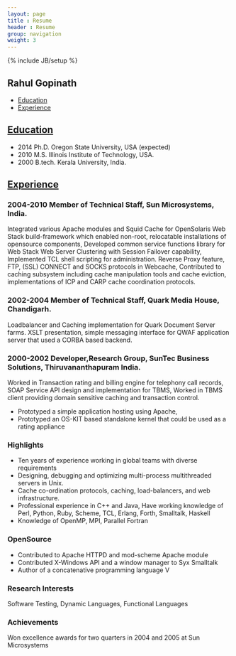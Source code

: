 ```yaml
---
layout: page
title : Resume
header : Resume
group: navigation
weight: 3
---
```

{% include JB/setup %}

## Rahul Gopinath

* [Education](#education)
* [Experience](#experience)

## [Education]()

* 2014 Ph.D. Oregon State University, USA (expected) 
* 2010 M.S. Illinois Institute of Technology, USA.
* 2000 B.tech. Kerala University, India.

## [Experience]()

### 2004-2010 Member of Technical Staff, Sun Microsystems, India.

Integrated various Apache modules and Squid Cache for OpenSolaris
Web Stack build-framework which enabled non-root, relocatable installations of opensource components,
Developed common service functions library for Web Stack
Web Server Clustering with Session Failover capability, Implemented TCL shell scripting for administration.
Reverse Proxy feature, FTP, (SSL) CONNECT and SOCKS protocols in Webcache,
Contributed to caching subsystem including cache manipulation tools and cache eviction,
implementations of ICP and CARP cache coordination protocols.

### 2002-2004 Member of Technical Staff, Quark Media House, Chandigarh.

Loadbalancer and Caching implementation for Quark Document Server farms.
XSLT presentation, simple messaging interface for QWAF application server that used a CORBA
based backend.

### 2000-2002 Developer,Research Group, SunTec Business Solutions, Thiruvananthapuram India.

Worked in Transaction rating and billing engine for telephony call records, SOAP Service API design
and implementation for TBMS, Worked in TBMS client providing domain sensitive caching and
transaction control.
- Prototyped a simple application hosting using Apache,
- Prototyped an OS-KIT based standalone kernel that could be used as a rating appliance

### Highlights

- Ten years of experience working in global teams with diverse requirements
- Designing, debugging and optimizing multi-process multithreaded servers in Unix.
- Cache co-ordination protocols, caching, load-balancers, and web infrastructure.
- Professional experience in C++ and Java, Have working knowledge of Perl, Python, Ruby,
  Scheme, TCL, Erlang, Forth, Smalltalk, Haskell
- Knowledge of OpenMP, MPI, Parallel Fortran

### OpenSource

- Contributed to Apache HTTPD and mod-scheme Apache module
- Contributed X-Windows API and a window manager to Syx Smalltalk
- Author of a concatenative programming language V

### Research Interests

  Software Testing, Dynamic Languages, Functional Languages

### Achievements

Won excellence awards for two quarters in 2004 and 2005 at Sun Microsystems
